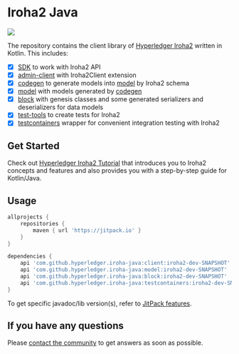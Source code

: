 # Iroha2 Java

[![](https://img.shields.io/jitpack/v/hyperledger/iroha-java.svg)](https://jitpack.io/#hyperledger/iroha-java/iroha2-dev-SNAPSHOT)

The repository contains the client library of [Hyperledger Iroha2](https://github.com/hyperledger/iroha2) written in Kotlin. This includes:

- [x] [SDK](./modules/client) to work with Iroha2 API
- [x] [admin-client](./modules/admin-client/) with Iroha2Client extension
- [x] [codegen](./modules/codegen) to generate models into [model](./modules/model) by Iroha2 schema
- [x] [model](./modules/model) with models generated by [codegen](./modules/codegen)
- [x] [block](./modules/block) with genesis classes and some generated serializers and deserializers for data models
- [x] [test-tools](./modules/test-tools/) to create tests for Iroha2
- [x] [testcontainers](./modules/testcontainers) wrapper for convenient integration testing with Iroha2

## Get Started

Check out [Hyperledger Iroha2 Tutorial](https://hyperledger.github.io/iroha-2-docs/) that introduces you to Iroha2 concepts and features and also provides you with a step-by-step guide for Kotlin/Java.

## Usage

```groovy
allprojects {
    repositories {
        maven { url 'https://jitpack.io' }
    }
}

dependencies {
    api 'com.github.hyperledger.iroha-java:client:iroha2-dev-SNAPSHOT'
    api 'com.github.hyperledger.iroha-java:model:iroha2-dev-SNAPSHOT'
    api 'com.github.hyperledger.iroha-java:block:iroha2-dev-SNAPSHOT'
    api 'com.github.hyperledger.iroha-java:testcontainers:iroha2-dev-SNAPSHOT'
}
```

To get specific javadoc/lib version(s), refer to [JitPack features](https://jitpack.io/docs/#features).

## If you have any questions

Please [contact the community](https://github.com/hyperledger/iroha#need-help) to get answers as soon as possible.
